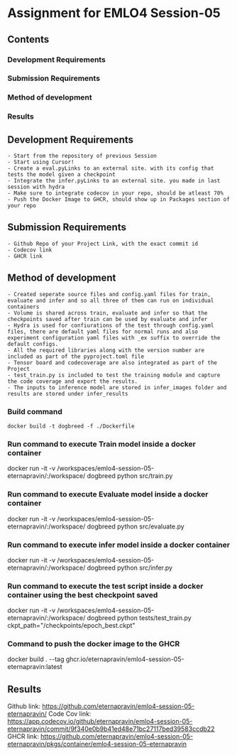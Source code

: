 # Assignment for EMLO4 Session-05

## Contents

### Development Requirements
### Submission Requirements
### Method of development
### Results

## Development Requirements
    - Start from the repository of previous Session
    - Start using Cursor!
    - Create a eval.pyLinks to an external site. with its config that tests the model given a checkpoint
    - Integrate the infer.pyLinks to an external site. you made in last session with hydra
    - Make sure to integrate codecov in your repo, should be atleast 70%
    - Push the Docker Image to GHCR, should show up in Packages section of your repo

## Submission Requirements
    - Github Repo of your Project Link, with the exact commit id
    - Codecov link
    - GHCR link

## Method of development
    - Created seperate source files and config.yaml files for train, evaluate and infer and so all three of them can run on individual containers
    - Volume is shared across train, evaluate and infer so that the checkpoints saved after train can be used by evaluate and infer
    - Hydra is used for confiurations of the test through config.yaml files, there are default yaml files for normal runs and also experiment configuration yaml files with _ex suffix to override the default configs.
    - All the required libraries along with the version number are included as part of the pyproject.toml file
    - Tensor board and codecoverage are also integrated as part of the Project
    - test_train.py is included to test the training module and capture the code coverage and export the results.
    - The inputs to inference model are stored in infer_images folder and results are stored under infer_results

### Build command
    docker build -t dogbreed -f ./Dockerfile

### Run command to execute Train model inside a docker container
docker run -it -v /workspaces/emlo4-session-05-eternapravin/:/workspace/ dogbreed python src/train.py

### Run command to execute Evaluate model inside a docker container
docker run -it -v /workspaces/emlo4-session-05-eternapravin/:/workspace/ dogbreed python src/evaluate.py

### Run command to execute infer model inside a docker container
docker run -it -v /workspaces/emlo4-session-05-eternapravin/:/workspace/ dogbreed python src/infer.py

### Run command to execute the test script inside a docker container using the best checkpoint saved
docker run -it -v /workspaces/emlo4-session-05-eternapravin/:/workspace/ dogbreed python tests/test_train.py ckpt_path="/checkpoints/epoch_best.ckpt"

### Command to push the docker image to the GHCR
docker build . --tag ghcr.io/eternapravin/emlo4-session-05-eternapravin:latest

## Results
Github link: https://github.com/eternapravin/emlo4-session-05-eternapravin/
Code Cov link: https://app.codecov.io/github/eternapravin/emlo4-session-05-eternapravin/commit/9f340e0b9b41ed48e71bc27117bed39583ccdb22
GHCR link: https://github.com/eternapravin/emlo4-session-05-eternapravin/pkgs/container/emlo4-session-05-eternapravin
  

